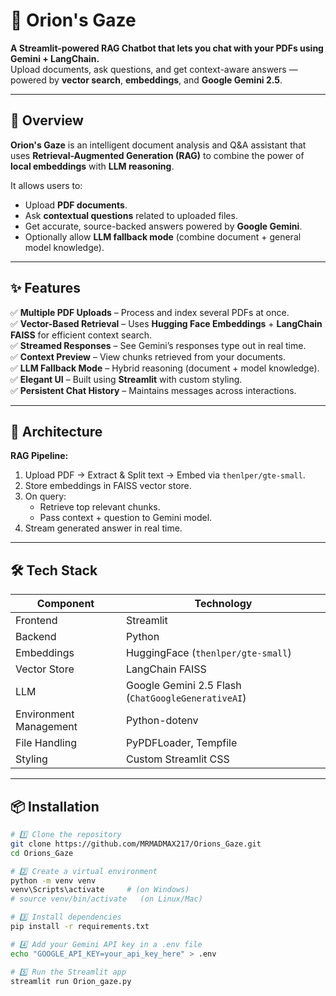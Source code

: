 # 🔭 Orion's Gaze

**A Streamlit-powered RAG Chatbot that lets you chat with your PDFs using Gemini + LangChain.**  
Upload documents, ask questions, and get context-aware answers — powered by **vector search**, **embeddings**, and **Google Gemini 2.5**.

---

## 🚀 Overview

**Orion's Gaze** is an intelligent document analysis and Q&A assistant that uses **Retrieval-Augmented Generation (RAG)** to combine the power of **local embeddings** with **LLM reasoning**.

It allows users to:
- Upload **PDF documents**.
- Ask **contextual questions** related to uploaded files.
- Get accurate, source-backed answers powered by **Google Gemini**.
- Optionally allow **LLM fallback mode** (combine document + general model knowledge).

---

## ✨ Features

✅ **Multiple PDF Uploads** – Process and index several PDFs at once.  
✅ **Vector-Based Retrieval** – Uses **Hugging Face Embeddings** + **LangChain FAISS** for efficient context search.  
✅ **Streamed Responses** – See Gemini’s responses type out in real time.  
✅ **Context Preview** – View chunks retrieved from your documents.  
✅ **LLM Fallback Mode** – Hybrid reasoning (document + model knowledge).  
✅ **Elegant UI** – Built using **Streamlit** with custom styling.  
✅ **Persistent Chat History** – Maintains messages across interactions.  

---

## 🧠 Architecture

**RAG Pipeline:**
1. Upload PDF → Extract & Split text → Embed via `thenlper/gte-small`.
2. Store embeddings in FAISS vector store.
3. On query:
   - Retrieve top relevant chunks.
   - Pass context + question to Gemini model.
4. Stream generated answer in real time.

---

## 🛠️ Tech Stack

| Component | Technology |
|------------|-------------|
| Frontend | Streamlit |
| Backend | Python |
| Embeddings | HuggingFace (`thenlper/gte-small`) |
| Vector Store | LangChain FAISS |
| LLM | Google Gemini 2.5 Flash (`ChatGoogleGenerativeAI`) |
| Environment Management | Python-dotenv |
| File Handling | PyPDFLoader, Tempfile |
| Styling | Custom Streamlit CSS |

---

## 📦 Installation

```bash
# 1️⃣ Clone the repository
git clone https://github.com/MRMADMAX217/Orions_Gaze.git
cd Orions_Gaze

# 2️⃣ Create a virtual environment
python -m venv venv
venv\Scripts\activate     # (on Windows)
# source venv/bin/activate   (on Linux/Mac)

# 3️⃣ Install dependencies
pip install -r requirements.txt

# 4️⃣ Add your Gemini API key in a .env file
echo "GOOGLE_API_KEY=your_api_key_here" > .env

# 5️⃣ Run the Streamlit app
streamlit run Orion_gaze.py
